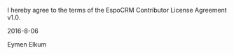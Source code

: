 I hereby agree to the terms of the EspoCRM Contributor License Agreement v1.0.

2016-8-06

Eymen Elkum
